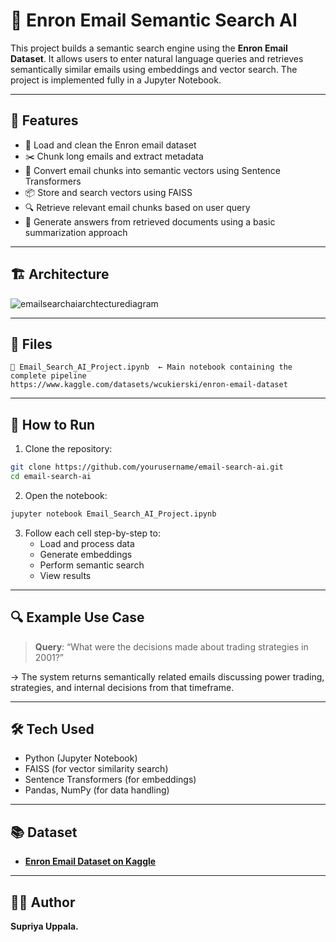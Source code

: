 
# 📧 Enron Email Semantic Search AI

This project builds a semantic search engine using the **Enron Email Dataset**. It allows users to enter natural language queries and retrieves semantically similar emails using embeddings and vector search. The project is implemented fully in a Jupyter Notebook.

---

## 📌 Features

- 📄 Load and clean the Enron email dataset
- ✂️ Chunk long emails and extract metadata
- 🔢 Convert email chunks into semantic vectors using Sentence Transformers
- 📦 Store and search vectors using FAISS
- 🔍 Retrieve relevant email chunks based on user query
- 💬 Generate answers from retrieved documents using a basic summarization approach

---

## 🏗️ Architecture

![emailsearchaiarchtecturediagram](https://github.com/user-attachments/assets/96455531-dbb8-46bc-93f0-a2139a5aa8f6)


---

## 📁 Files

```
📜 Email_Search_AI_Project.ipynb  ← Main notebook containing the complete pipeline
https://www.kaggle.com/datasets/wcukierski/enron-email-dataset
```

---

## 🧪 How to Run

1. Clone the repository:

```bash
git clone https://github.com/yourusername/email-search-ai.git
cd email-search-ai
```

2. Open the notebook:

```bash
jupyter notebook Email_Search_AI_Project.ipynb
```

3. Follow each cell step-by-step to:
   - Load and process data
   - Generate embeddings
   - Perform semantic search
   - View results

---

## 🔍 Example Use Case

> **Query**: “What were the decisions made about trading strategies in 2001?”

→ The system returns semantically related emails discussing power trading, strategies, and internal decisions from that timeframe.

---

## 🛠️ Tech Used

- Python (Jupyter Notebook)
- FAISS (for vector similarity search)
- Sentence Transformers (for embeddings)
- Pandas, NumPy (for data handling)

---

## 📚 Dataset

- **[Enron Email Dataset on Kaggle](https://www.kaggle.com/datasets/wcukierski/enron-email-dataset)**

---

## 🙋‍♀️ Author

**Supriya Uppala.**  

